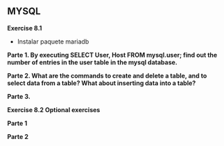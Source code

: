 ## MYSQL


**Exercise 8.1**
- Instalar paquete mariadb

**Parte 1. By executing SELECT User, Host FROM mysql.user; find out the number of entries in the user table in the mysql database.**


**Parte 2. What are the commands to create and delete a table, and to select data from a table? What about inserting data into a table?**



**Parte 3.**


**Exercise 8.2 Optional exercises**

**Parte 1**


**Parte 2**



